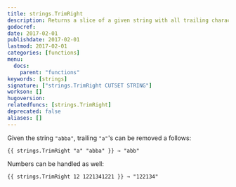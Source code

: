 ```yaml
---
title: strings.TrimRight
description: Returns a slice of a given string with all trailing characters contained in the cutset removed.
godocref:
date: 2017-02-01
publishdate: 2017-02-01
lastmod: 2017-02-01
categories: [functions]
menu:
  docs:
    parent: "functions"
keywords: [strings]
signature: ["strings.TrimRight CUTSET STRING"]
workson: []
hugoversion:
relatedfuncs: [strings.TrimRight]
deprecated: false
aliases: []
---
```


Given the string `"abba"`, trailing `"a"`'s can be removed a follows:

    {{ strings.TrimRight "a" "abba" }} → "abb"

Numbers can be handled as well:

    {{ strings.TrimRight 12 1221341221 }} → "122134"

